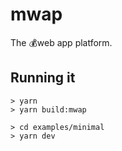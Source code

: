 # mwap
The 💰web app platform.

## Running it

```
> yarn
> yarn build:mwap

> cd examples/minimal
> yarn dev
```
